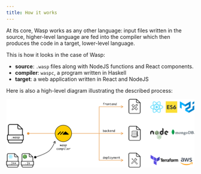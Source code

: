 ```yaml
---
title: How it works
---
```


At its core, Wasp works as any other language: input files written in the source, higher-level language are fed
into the compiler which then produces the code in a target, lower-level language. 

This is how it looks in the case of Wasp:
- **source**: `.wasp` files along with NodeJS functions and React components.
- **compiler**: `waspc`, a program written in Haskell
- **target**: a web application written in React and NodeJS

Here is also a high-level diagram illustrating the described process:

![Wasp compilation diagram](/img/wasp-compilation.png)
